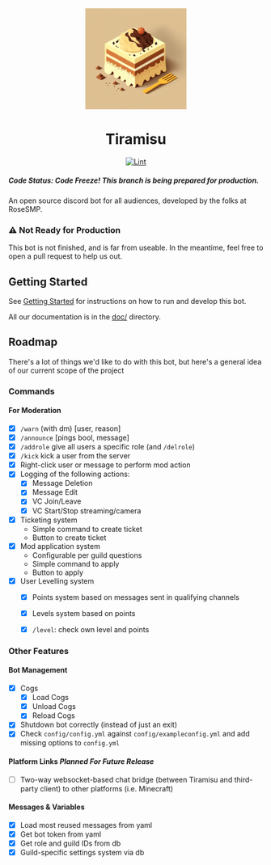 <div align="center"><a href="https://github.com/RoseSMP/Tiramisu"><img src='src/tiramisu.png' alt='Tiramisu, an italian cake with coffee, chocolate, and creamy white icing. Drawn in a simplistic square ' width=200></a>
<h1> Tiramisu </h1>
<a href="https://github.com/RoseSMP/Tiramisu/actions/workflows/pylint.yml"><img src="https://github.com/RoseSMP/Tiramisu/actions/workflows/pylint.yml/badge.svg?branch=main&event=push" alt="Lint"></a>
</div>

##### Code Status: Code Freeze! This branch is being prepared for production.


An open source discord bot for all audiences, developed by the folks at RoseSMP.

### ⚠️ Not Ready for Production
This bot is not finished, and is far from useable. In the meantime, feel free to open a pull request to help us out.

## Getting Started
See [Getting Started](./doc/getting-started.md) for instructions on how to run and develop this bot.

All our documentation is in the [doc/](/doc/) directory.

## Roadmap
There's a lot of things we'd like to do with this bot, but here's a general idea of our current scope of the project

### Commands
#### For Moderation
- [x] `/warn` (with dm) [user, reason]
- [x] `/announce` [pings bool, message]
- [x] `/addrole` give all users a specific role (and `/delrole`)
- [x] `/kick` kick a user from the server
- [x] Right-click user or message to perform mod action
- [x] Logging of the following actions:
  * [x] Message Deletion
  * [x] Message Edit
  * [x] VC Join/Leave
  * [x] VC Start/Stop streaming/camera
- [x] Ticketing system
  * Simple command to create ticket
  * Button to create ticket
- [x] Mod application system
  * Configurable per guild questions
  * Simple command to apply
  * Button to apply
- [x] User Levelling system
  * [x] Points system based on messages sent in qualifying channels
  * [x] Levels system based on points
  * [x] `/level`: check own level and points


### Other Features
#### Bot Management
- [x] Cogs
  - [x] Load Cogs
  - [x] Unload Cogs
  - [x] Reload Cogs
- [x] Shutdown bot correctly (instead of just an exit)
- [x] Check `config/config.yml` against `config/exampleconfig.yml` and add missing options to `config.yml`

#### Platform Links *Planned For Future Release*
- [ ] Two-way websocket-based chat bridge (between Tiramisu and third-party client) to other platforms (i.e. Minecraft)

#### Messages & Variables
- [x] Load most reused messages from yaml
- [x] Get bot token from yaml
- [x] Get role and guild IDs from db
- [x] Guild-specific settings system via db

